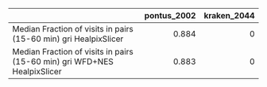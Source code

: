 |                                                                          |   pontus_2002 |   kraken_2044 |
|:-------------------------------------------------------------------------|--------------:|--------------:|
| Median Fraction of visits in pairs (15-60 min) gri HealpixSlicer         |         0.884 |             0 |
| Median Fraction of visits in pairs (15-60 min) gri WFD+NES HealpixSlicer |         0.883 |             0 |
